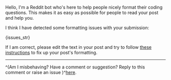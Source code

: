 Hello, I'm a Reddit bot who's here to help people nicely format their coding questions. This makes it as easy as possible for people to read your post and help you.

I think I have detected some formatting issues with your submission:

{issues_str}

If I am correct, please edit the text in your post and try to follow [these instructions](https://www.reddit.com/r/learnpython/wiki/faq#wiki_how_do_i_format_code.3F) to fix up your post's formatting.

___

^(Am I misbehaving? Have a comment or suggestion? Reply to this comment or raise an issue )^[here](https://github.com/0Hughman0/pyredditformatbot/issues).
